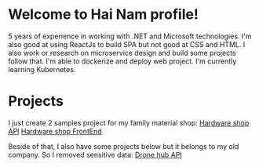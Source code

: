 # Welcome to Hai Nam profile!
5 years of experience in working with .NET and Microsoft technologies. I'm also good at using ReactJs to build SPA but not good at CSS and HTML. I also work or research on microservice design and build some projects follow that. I'm able to dockerize and deploy web project. I'm currently learning Kubernetes. 

# Projects

I just create 2 samples project for my family material shop:
[Hardware shop API](https://github.com/huynhthehainam/hardware-shop)
[Hardware shop FrontEnd](https://github.com/huynhthehainam/hardware-shop-frontend)

Beside of that, I also have some projects below but it belongs to my old company. So I removed sensitive data:
[Drone hub API](https://github.com/huynhthehainam/drone-hub-api)

